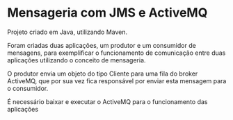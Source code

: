 <h1>Mensageria com JMS e ActiveMQ</h1>

Projeto criado em Java, utilizando Maven.

Foram criadas duas aplicações, um produtor e um consumidor de mensagens, para exemplificar o funcionamento de comunicação entre duas aplicações utilizando o conceito de mensageria.

O produtor envia um objeto do tipo Cliente para uma fila do broker ActiveMQ, que por sua vez fica responsável por enviar esta mensagem para o consumidor.

É necessário baixar e executar o ActiveMQ para o funcionamento das aplicações
